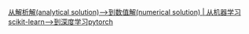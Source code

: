 [从解析解(analytical solution)-->到数值解(numerical solution) | 从机器学习scikit-learn-->到深度学习pytorch](https://richiebao.github.io/Urban-Spatial-Data-Analysis_python/#/./notebook_code/pytorch)